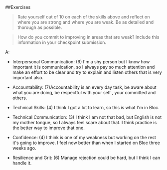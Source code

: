 ##Exercises

> Rate yourself out of 10 on each of the skills above and reflect on where you are strong and where you are weak. Be as detailed and thorough as possible.

> How do you commit to improving in areas that are weak? Include this information in your checkpoint submission.

A:
- Interpersonal Communication: (6) I'm a shy person but I know how important it is communication, so I always pay so much attention and make an effort to be clear and try to explain and listen others that is very important also.

- Accountability: (7)Accountability is an every day task, be aware about what you are doing, be respectful with your self , your committed and others.

- Technical Skills: (4) I think I got a lot to learn, so this is what I'm in Bloc.


- Technical Communication: (3) I think I am not that bad, but English is not my mother tongue, so I always feel scare about that. I think practice is the better way to improve that one.

- Confidence: (4) I think is one of my weakness but working on the rest it's going to improve. I feel now better than when I started on Bloc three weeks ago.

- Resilience and Grit: (6) Manage rejection could be hard, but I think I can handle it.
